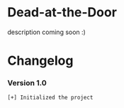 # Dead-at-the-Door
description coming soon :)

# Changelog
### Version 1.0
```
[+] Initialized the project
```